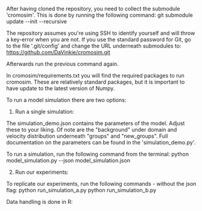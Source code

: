 After having cloned the repository, you need to collect the submodule 'cromosim'.
This is done by running the following command:
	git submodule update --init --recursive

The repository assumes you're using SSH to identify yourself and will throw a key-error when 
you are not. If you use the standard password for Git, go to the file '.git/config' and change 
the URL underneath submodules to:
	https://github.com/DaVinkie/cromosim.git

Afterwards run the previous command again.

In cromosim/requirements.txt you will find the required packages to run cromosim. These are
relatively standard packages, but it is important to have update to the latest version of 
Numpy.


To run a model simulation there are two options:
1. Run a single simulation:

The simulation\_demo.json contains the parameters of the model. Adjust these to your liking.
Of note are the "background" under domain and velocity distribution underneath "groups" and
"new\_groups". Full documentation on the parameters can be found in the 'simulation\_demo.py'.

To run a simulation, run the following command from the terminal:
	python model_simulation.py --json model_simulation.json


2. Run our experiments:

To replicate our experiments, run the following commands - without the json flag:
	python run_simulation_a.py
	python run_simulation_b.py

Data handling is done in R:
 
